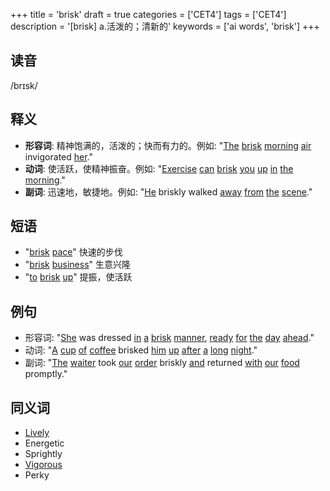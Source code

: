 +++
title = 'brisk'
draft = true
categories = ['CET4']
tags = ['CET4']
description = '[brisk] a.活泼的；清新的'
keywords = ['ai words', 'brisk']
+++

## 读音
/brɪsk/

## 释义
- **形容词**: 精神饱满的，活泼的；快而有力的。例如: "[The](/post/the/) [brisk](/post/brisk/) [morning](/post/morning/) [air](/post/air/) invigorated [her](/post/her/)."
- **动词**: 使活跃，使精神振奋。例如: "[Exercise](/post/exercise/) [can](/post/can/) [brisk](/post/brisk/) [you](/post/you/) [up](/post/up/) [in](/post/in/) [the](/post/the/) [morning](/post/morning/)."
- **副词**: 迅速地，敏捷地。例如: "[He](/post/he/) briskly walked [away](/post/away/) [from](/post/from/) [the](/post/the/) [scene](/post/scene/)."

## 短语
- "[brisk](/post/brisk/) [pace](/post/pace/)" 快速的步伐
- "[brisk](/post/brisk/) [business](/post/business/)" 生意兴隆
- "[to](/post/to/) [brisk](/post/brisk/) [up](/post/up/)" 提振，使活跃

## 例句
- 形容词: "[She](/post/she/) was dressed [in](/post/in/) [a](/post/a/) [brisk](/post/brisk/) [manner](/post/manner/), [ready](/post/ready/) [for](/post/for/) [the](/post/the/) [day](/post/day/) [ahead](/post/ahead/)."
- 动词: "[A](/post/a/) [cup](/post/cup/) [of](/post/of/) [coffee](/post/coffee/) brisked [him](/post/him/) [up](/post/up/) [after](/post/after/) [a](/post/a/) [long](/post/long/) [night](/post/night/)."
- 副词: "[The](/post/the/) [waiter](/post/waiter/) took [our](/post/our/) [order](/post/order/) briskly [and](/post/and/) returned [with](/post/with/) [our](/post/our/) [food](/post/food/) promptly."

## 同义词
- [Lively](/post/lively/)
- Energetic
- Sprightly
- [Vigorous](/post/vigorous/)
- Perky
